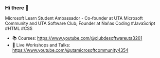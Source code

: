 ### Hi there 👋

Microsoft Learn Student Ambassador - Co-founder at UTA Microsoft Community and UTA Software Club, Founder at Ñañas Coding #JavaScript #HTML #CSS

- 📚 Courses: https://www.youtube.com/@clubdesoftwareuta3201
- 🎥 Live Workshops and Talks: https://www.youtube.com/@utamicrosoftcommunity4354
